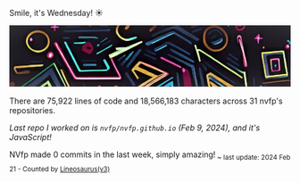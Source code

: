 Smile, it's Wednesday! ☀️

![banner](./assets/banner.jpg)

There are 75,922 lines of code and 18,566,183 characters across 31 nvfp's repositories.

*Last repo I worked on is `nvfp/nvfp.github.io` (Feb 9, 2024), and it's JavaScript!*

NVfp made 0 commits in the last week, simply amazing!<sub> ~ last update: 2024 Feb 21 - Counted by [Lineosaurus(v3)](https://github.com/Lineosaurus/Lineosaurus)</sub>